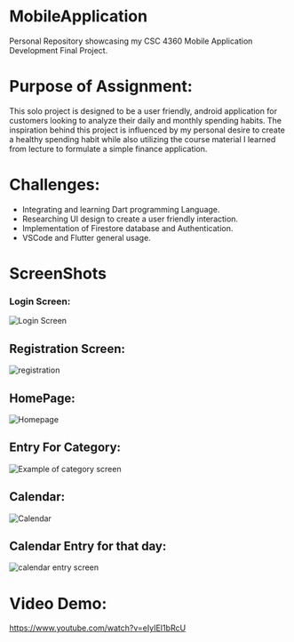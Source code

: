 # MobileApplication #
Personal Repository showcasing my CSC 4360 Mobile Application Development Final Project.

# Purpose of Assignment: #
This solo project is designed to be a user friendly, android application for customers looking to analyze their daily and monthly spending habits. The inspiration behind this project is influenced by my personal desire to create a healthy spending habit while also utilizing the course material I learned from lecture to formulate a simple finance application.

# Challenges: #
- Integrating and learning Dart programming Language.
- Researching UI design to create a user friendly interaction.
- Implementation of Firestore database and Authentication.
- VSCode and Flutter general usage.

# ScreenShots #
### Login Screen: ###
![Login Screen](https://user-images.githubusercontent.com/72426900/166938012-5e91e873-8194-48a0-900e-16aaabb0c08e.JPG)

## Registration Screen: ##
![registration](https://user-images.githubusercontent.com/72426900/166938039-33d77ab2-fe01-4c06-9887-5e87e2a05056.JPG)

## HomePage: ##
![Homepage](https://user-images.githubusercontent.com/72426900/166937981-607bf8f4-015b-497c-9bff-49cd3bef9525.JPG)

## Entry For Category: ##
![Example of category screen](https://user-images.githubusercontent.com/72426900/166938075-61cc4cb9-f31e-414b-93bf-3efdc4bf7886.JPG)

## Calendar: ##
![Calendar](https://user-images.githubusercontent.com/72426900/166938108-a547b6dd-621f-401d-a2cd-f4363e46a6af.JPG)

## Calendar Entry for that day: ##
![calendar entry screen](https://user-images.githubusercontent.com/72426900/166938117-8588fe4d-8609-4fd9-8419-3f314ce4e8be.JPG)


# Video Demo:
https://www.youtube.com/watch?v=eIyIEI1bRcU
